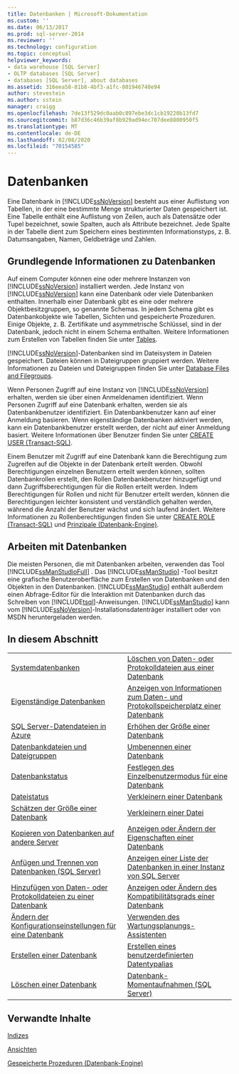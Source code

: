 ```yaml
---
title: Datenbanken | Microsoft-Dokumentation
ms.custom: ''
ms.date: 06/13/2017
ms.prod: sql-server-2014
ms.reviewer: ''
ms.technology: configuration
ms.topic: conceptual
helpviewer_keywords:
- data warehouse [SQL Server]
- OLTP databases [SQL Server]
- databases [SQL Server], about databases
ms.assetid: 316eea58-81b8-4bf3-a1fc-801946740e94
author: stevestein
ms.author: sstein
manager: craigg
ms.openlocfilehash: 7de13f529dc0aab0c897ebe3dc1cb19220b13fd7
ms.sourcegitcommit: b87d36c46b39af8b929ad94ec707dee8800950f5
ms.translationtype: MT
ms.contentlocale: de-DE
ms.lasthandoff: 02/08/2020
ms.locfileid: "70154585"
---
```

# <a name="databases"></a>Datenbanken
  Eine Datenbank in [!INCLUDE[ssNoVersion](../../includes/ssnoversion-md.md)] besteht aus einer Auflistung von Tabellen, in der eine bestimmte Menge strukturierter Daten gespeichert ist. Eine Tabelle enthält eine Auflistung von Zeilen, auch als Datensätze oder Tupel bezeichnet, sowie Spalten, auch als Attribute bezeichnet. Jede Spalte in der Tabelle dient zum Speichern eines bestimmten Informationstyps, z. B. Datumsangaben, Namen, Geldbeträge und Zahlen.  
  
## <a name="basic-information-about-databases"></a>Grundlegende Informationen zu Datenbanken  
 Auf einem Computer können eine oder mehrere Instanzen von [!INCLUDE[ssNoVersion](../../includes/ssnoversion-md.md)] installiert werden. Jede Instanz von [!INCLUDE[ssNoVersion](../../includes/ssnoversion-md.md)] kann eine Datenbank oder viele Datenbanken enthalten.  Innerhalb einer Datenbank gibt es eine oder mehrere Objektbesitzgruppen, so genannte Schemas. In jedem Schema gibt es Datenbankobjekte wie Tabellen, Sichten und gespeicherte Prozeduren. Einige Objekte, z. B. Zertifikate und asymmetrische Schlüssel, sind in der Datenbank, jedoch nicht in einem Schema enthalten. Weitere Informationen zum Erstellen von Tabellen finden Sie unter [Tables](../tables/tables.md).  
  
 [!INCLUDE[ssNoVersion](../../includes/ssnoversion-md.md)]-Datenbanken sind im Dateisystem in Dateien gespeichert. Dateien können in Dateigruppen gruppiert werden. Weitere Informationen zu Dateien und Dateigruppen finden Sie unter [Database Files and Filegroups](database-files-and-filegroups.md).  
  
 Wenn Personen Zugriff auf eine Instanz von [!INCLUDE[ssNoVersion](../../includes/ssnoversion-md.md)] erhalten, werden sie über einen Anmeldenamen identifiziert. Wenn Personen Zugriff auf eine Datenbank erhalten, werden sie als Datenbankbenutzer identifiziert. Ein Datenbankbenutzer kann auf einer Anmeldung basieren. Wenn eigenständige Datenbanken aktiviert werden, kann ein Datenbankbenutzer erstellt werden, der nicht auf einer Anmeldung basiert. Weitere Informationen über Benutzer finden Sie unter [CREATE USER &#40;Transact-SQL&#41;](/sql/t-sql/statements/create-user-transact-sql).  
  
 Einem Benutzer mit Zugriff auf eine Datenbank kann die Berechtigung zum Zugreifen auf die Objekte in der Datenbank erteilt werden. Obwohl Berechtigungen einzelnen Benutzern erteilt werden können, sollten Datenbankrollen erstellt, den Rollen Datenbankbenutzer hinzugefügt und dann Zugriffsberechtigungen für die Rollen erteilt werden. Indem Berechtigungen für Rollen und nicht für Benutzer erteilt werden, können die Berechtigungen leichter konsistent und verständlich gehalten werden, während die Anzahl der Benutzer wächst und sich laufend ändert. Weitere Informationen zu Rollenberechtigungen finden Sie unter [CREATE ROLE &#40;Transact-SQL&#41;](/sql/t-sql/statements/create-role-transact-sql) und [Prinzipale &#40;Datenbank-Engine&#41;](../security/authentication-access/principals-database-engine.md).  
  
## <a name="working-with-databases"></a>Arbeiten mit Datenbanken  
 Die meisten Personen, die mit Datenbanken arbeiten, verwenden das Tool [!INCLUDE[ssManStudioFull](../../includes/ssmanstudiofull-md.md)] . Das [!INCLUDE[ssManStudio](../../includes/ssmanstudio-md.md)] -Tool besitzt eine grafische Benutzeroberfläche zum Erstellen von Datenbanken und den Objekten in den Datenbanken. [!INCLUDE[ssManStudio](../../includes/ssmanstudio-md.md)] enthält außerdem einen Abfrage-Editor für die Interaktion mit Datenbanken durch das Schreiben von [!INCLUDE[tsql](../../includes/tsql-md.md)]-Anweisungen. [!INCLUDE[ssManStudio](../../includes/ssmanstudio-md.md)] kann vom [!INCLUDE[ssNoVersion](../../includes/ssnoversion-md.md)]-Installationsdatenträger installiert oder von MSDN heruntergeladen werden.  
  
## <a name="in-this-section"></a>In diesem Abschnitt  
  
|||  
|-|-|  
|[Systemdatenbanken](system-databases.md)|[Löschen von Daten- oder Protokolldateien aus einer Datenbank](delete-data-or-log-files-from-a-database.md)|  
|[Eigenständige Datenbanken](contained-databases.md)|[Anzeigen von Informationen zum Daten- und Protokollspeicherplatz einer Datenbank](display-data-and-log-space-information-for-a-database.md)|  
|[SQL Server-Datendateien in Azure](sql-server-data-files-in-microsoft-azure.md)|[Erhöhen der Größe einer Datenbank](increase-the-size-of-a-database.md)|  
|[Datenbankdateien und Dateigruppen](database-files-and-filegroups.md)|[Umbenennen einer Datenbank](rename-a-database.md)|  
|[Datenbankstatus](database-states.md)|[Festlegen des Einzelbenutzermodus für eine Datenbank](set-a-database-to-single-user-mode.md)|  
|[Dateistatus](file-states.md)|[Verkleinern einer Datenbank](shrink-a-database.md)|  
|[Schätzen der Größe einer Datenbank](estimate-the-size-of-a-database.md)|[Verkleinern einer Datei](shrink-a-file.md)|  
|[Kopieren von Datenbanken auf andere Server](copy-databases-to-other-servers.md)|[Anzeigen oder Ändern der Eigenschaften einer Datenbank](view-or-change-the-properties-of-a-database.md)|  
|[Anfügen und Trennen von Datenbanken &#40;SQL Server&#41;](database-detach-and-attach-sql-server.md)|[Anzeigen einer Liste der Datenbanken in einer Instanz von SQL Server](view-a-list-of-databases-on-an-instance-of-sql-server.md)|  
|[Hinzufügen von Daten- oder Protokolldateien zu einer Datenbank](add-data-or-log-files-to-a-database.md)|[Anzeigen oder Ändern des Kompatibilitätsgrads einer Datenbank](view-or-change-the-compatibility-level-of-a-database.md)|  
|[Ändern der Konfigurationseinstellungen für eine Datenbank](change-the-configuration-settings-for-a-database.md)|[Verwenden des Wartungsplanungs-Assistenten](../maintenance-plans/use-the-maintenance-plan-wizard.md)|  
|[Erstellen einer Datenbank](create-a-database.md)|[Erstellen eines benutzerdefinierten Datentypalias](create-a-user-defined-data-type-alias.md)|  
|[Löschen einer Datenbank](delete-a-database.md)|[Datenbank-Momentaufnahmen &#40;SQL Server&#41;](database-snapshots-sql-server.md)|  
  
## <a name="related-content"></a>Verwandte Inhalte  
 [Indizes](../indexes/indexes.md)  
  
 [Ansichten](../views/views.md)  
  
 [Gespeicherte Prozeduren &#40;Datenbank-Engine&#41;](../stored-procedures/stored-procedures-database-engine.md)  
  
  
